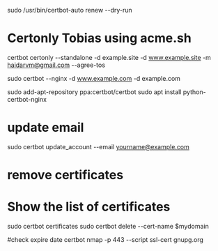 sudo /usr/bin/certbot-auto renew --dry-run

# Certonly Tobias using acme.sh

certbot certonly --standalone -d example.site -d www.example.site -m haidarvm@gmail.com --agree-tos

sudo certbot --nginx -d www.example.com -d example.com   


sudo add-apt-repository ppa:certbot/certbot
sudo apt install python-certbot-nginx


# update email 
sudo certbot update_account --email yourname@example.com


# remove certificates
# Show the list of certificates
sudo certbot certificates
sudo certbot delete --cert-name $mydomain

#check expire date certbot
nmap -p 443 --script ssl-cert gnupg.org
